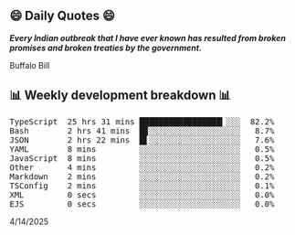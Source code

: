 ## 😄 Daily Quotes 😄

_**Every Indian outbreak that I have ever known has resulted from broken promises and broken treaties by the government.**_

Buffalo Bill



## 📊 Weekly development breakdown 📊

<pre>TypeScript  25 hrs 31 mins █████████████████▎░░░  82.2%
Bash        2 hrs 41 mins  █▊░░░░░░░░░░░░░░░░░░░   8.7%
JSON        2 hrs 22 mins  █▌░░░░░░░░░░░░░░░░░░░   7.6%
YAML        8 mins         ░░░░░░░░░░░░░░░░░░░░░   0.5%
JavaScript  8 mins         ░░░░░░░░░░░░░░░░░░░░░   0.5%
Other       4 mins         ░░░░░░░░░░░░░░░░░░░░░   0.2%
Markdown    2 mins         ░░░░░░░░░░░░░░░░░░░░░   0.2%
TSConfig    2 mins         ░░░░░░░░░░░░░░░░░░░░░   0.1%
XML         0 secs         ░░░░░░░░░░░░░░░░░░░░░   0.0%
EJS         0 secs         ░░░░░░░░░░░░░░░░░░░░░   0.0%</pre>

4/14/2025